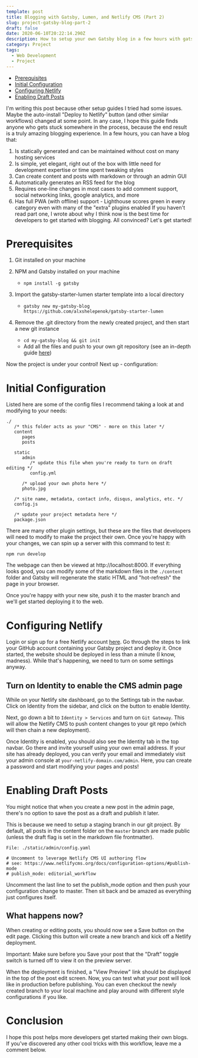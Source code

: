 ```yaml
---
template: post
title: Blogging with Gatsby, Lumen, and Netlify CMS (Part 2)
slug: project-gatsby-blog-part-2
draft: false
date: 2020-06-10T20:22:14.290Z
description: How to setup your own Gatsby blog in a few hours with gatsby-starter-lumen
category: Project
tags:
  - Web Development
  - Project
---
```

* [Prerequisites](#prerequisites)
* [Initial Configuration](#initial-configuration)
* [Configuring Netlify](#configuring-netlify)
* [Enabling Draft Posts](#enabling-draft-posts)

I'm writing this post because other setup guides I tried had some issues. Maybe the auto-install "Deploy to Netlify" button (and other similar workflows) changed at some point. In any case, I hope this guide finds anyone who gets stuck somewhere in the process, because the end result is a truly amazing blogging experience. In a few hours, you can have a blog that:

1. Is statically generated and can be maintained without cost on many hosting services
2. Is simple, yet elegant, right out of the box with little need for development expertise or time spent tweaking styles
3. Can create content and posts with markdown or through an admin GUI
4. Automatically generates an RSS feed for the blog
5. Requires one-line changes in most cases to add comment support, social networking links, google analytics, and more
6. Has full PWA (with offline) support - Lighthouse scores green in every category even with many of the "extra" plugins enabled
If you haven't read part one, I wrote about why I think now is the best time for developers to get started with blogging. All convinced? Let's get started!

# Prerequisites
1. Git installed on your machine

2. NPM and Gatsby installed on your machine
   * `npm install -g gatsby`

3. Import the gatsby-starter-lumen starter template into a local directory
   * `gatsby new my-gatsby-blog 
https://github.com/alxshelepenok/gatsby-starter-lumen`

4. Remove the .git directory from the newly created project, and then start a new git instance
   * `cd my-gatsby-blog && git init`
   * Add all the files and push to your own git repository (see an in-depth guide [here](https://kbroman.org/github_tutorial/pages/init.html))


Now the project is under your control! Next up - configuration:

# Initial Configuration
Listed here are some of the config files I recommend taking a look at and modifying to your needs:

```
./
   /* this folder acts as your "CMS" - more on this later */
   content
      pages
      posts

   static
      admin
         /* update this file when you're ready to turn on draft editing */
         config.yml

      /* upload your own photo here */
      photo.jpg

   /* site name, metadata, contact info, disqus, analytics, etc. */
   config.js

   /* update your project metadata here */
   package.json
```

There are many other plugin settings, but these are the files that developers will need to modify to make the project their own.
Once you're happy with your changes, we can spin up a server with this command to test it:

`npm run develop`

The webpage can then be viewed at http://localhost:8000. If everything looks good, you can modify some of the markdown files in the `./content` folder and Gatsby will regenerate the static HTML and "hot-refresh" the page in your browser.

Once you're happy with your new site, push it to the master branch and we'll get started deploying it to the web.

# Configuring Netlify
Login or sign up for a free Netlify account [here](https://www.netlify.com/). Go through the steps to link your GitHub account containing your Gatsby project and deploy it. Once started, the website should be deployed in less than a minute (I know, madness). While that's happening, we need to turn on some settings anyway.

## Turn on Identity to enable the CMS admin page

While on your Netlify site dashboard, go to the Settings tab in the navbar. Click on Identity from the sidebar, and click on the button to enable Identity.

Next, go down a bit to `Identity > Services` and turn on `Git Gateway`. This will allow the Netlify CMS to push content changes to your git repo (which will then chain a new deployment).

Once Identity is enabled, you should also see the Identity tab in the top navbar. Go there and invite yourself using your own email address. If your site has already deployed, you can verify your email and immediately visit your admin console at `your-netlify-domain.com/admin`. Here, you can create a password and start modifying your pages and posts!

# Enabling Draft Posts

You might notice that when you create a new post in the admin page, there's no option to save the post as a draft and publish it later. 

This is because we need to setup a staging branch in our git project. By default, all posts in the content folder on the `master` branch are made public (unless the draft flag is set in the markdown file frontmatter).

```
File: ./static/admin/config.yaml

# Uncomment to leverage Netlify CMS UI authoring flow
# see: https://www.netlifycms.org/docs/configuration-options/#publish-mode
# publish_mode: editorial_workflow
```

Uncomment the last line to set the publish_mode option and then push your configuration change to master. Then sit back and be amazed as everything just configures itself.

## What happens now?

When creating or editing posts, you should now see a Save button on the edit page. Clicking this button will create a new branch and kick off a Netlify deployment.

Important: Make sure before you Save your post that the "Draft" toggle switch is turned off to view it on the preview server.

When the deployment is finished, a "View Preview" link should be displayed in the top of the post edit screen. Now, you can test what your post will look like in production before publishing. You can even checkout the newly created branch to your local machine and play around with different style configurations if you like.

# Conclusion

I hope this post helps more developers get started making their own blogs. If you've discovered any other cool tricks with this workflow, leave me a comment below.